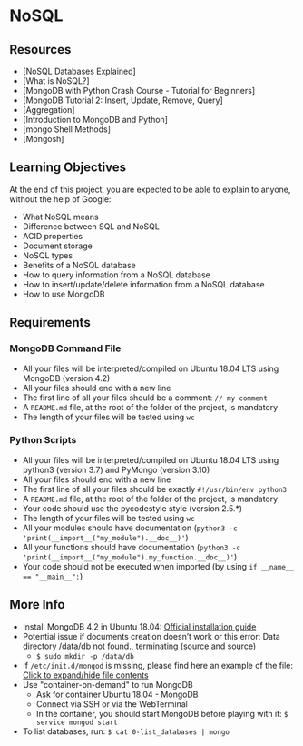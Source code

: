 # NoSQL

## Resources
- [NoSQL Databases Explained]
- [What is NoSQL?]
- [MongoDB with Python Crash Course - Tutorial for Beginners]
- [MongoDB Tutorial 2: Insert, Update, Remove, Query]
- [Aggregation]
- [Introduction to MongoDB and Python]
- [mongo Shell Methods]
- [Mongosh]

## Learning Objectives
At the end of this project, you are expected to be able to explain to anyone, without the help of Google:
- What NoSQL means
- Difference between SQL and NoSQL
- ACID properties
- Document storage
- NoSQL types
- Benefits of a NoSQL database
- How to query information from a NoSQL database
- How to insert/update/delete information from a NoSQL database
- How to use MongoDB

## Requirements
### MongoDB Command File
- All your files will be interpreted/compiled on Ubuntu 18.04 LTS using MongoDB (version 4.2)
- All your files should end with a new line
- The first line of all your files should be a comment: `// my comment`
- A `README.md` file, at the root of the folder of the project, is mandatory
- The length of your files will be tested using `wc`

### Python Scripts
- All your files will be interpreted/compiled on Ubuntu 18.04 LTS using python3 (version 3.7) and PyMongo (version 3.10)
- All your files should end with a new line
- The first line of all your files should be exactly `#!/usr/bin/env python3`
- A `README.md` file, at the root of the folder of the project, is mandatory
- Your code should use the pycodestyle style (version 2.5.*)
- The length of your files will be tested using `wc`
- All your modules should have documentation (`python3 -c 'print(__import__("my_module").__doc__)'`)
- All your functions should have documentation (`python3 -c 'print(__import__("my_module").my_function.__doc__)'`)
- Your code should not be executed when imported (by using `if __name__ == "__main__":`)

## More Info
- Install MongoDB 4.2 in Ubuntu 18.04: [Official installation guide](#)
- Potential issue if documents creation doesn’t work or this error: Data directory /data/db not found., terminating (source and source)
  - `$ sudo mkdir -p /data/db`
- If `/etc/init.d/mongod` is missing, please find here an example of the file: [Click to expand/hide file contents](#)
- Use "container-on-demand" to run MongoDB
  - Ask for container Ubuntu 18.04 - MongoDB
  - Connect via SSH or via the WebTerminal
  - In the container, you should start MongoDB before playing with it: `$ service mongod start`
- To list databases, run: `$ cat 0-list_databases | mongo`
